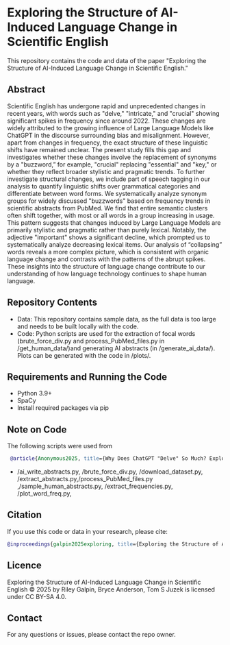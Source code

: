 # Exploring the Structure of AI-Induced Language Change in Scientific English

This repository contains the code and data of the paper "Exploring the Structure of AI-Induced Language Change in Scientific English."

## Abstract

Scientific English has undergone rapid and unprecedented changes in recent years, with words such as "delve," "intricate," and "crucial" showing significant spikes in frequency since around 2022. These changes are widely attributed to the growing influence of Large Language Models like ChatGPT in the discourse surrounding bias and misalignment. However, apart from changes in frequency, the exact structure of these linguistic shifts have remained unclear. The present study fills this gap and investigates whether these changes involve the replacement of synonyms by a "buzzword,” for example, "crucial" replacing "essential" and "key," or whether they reflect broader stylistic and pragmatic trends. To further investigate structural changes, we include part of speech tagging in our analysis to quantify linguistic shifts over grammatical categories and differentiate between word forms. We systematically analyze synonym groups for widely discussed "buzzwords" based on frequency trends in scientific abstracts from PubMed. We find that entire semantic clusters often shift together, with most or all words in a group increasing in usage. This pattern suggests that changes induced by Large Language Models are primarily stylistic and pragmatic rather than purely lexical. Notably, the adjective "important" shows a significant decline, which prompted us to systematically analyze decreasing lexical items. Our analysis of “collapsing” words reveals a more complex picture, which is consistent with organic language change and contrasts with the patterns of the abrupt spikes. These insights into the structure of language change contribute to our understanding of how language technology continues to shape human language.

## Repository Contents

* Data: This repository contains sample data, as the full data is too large and needs to be built locally with the code.
* Code: Python scripts are used for the extraction of focal words (brute_force_div.py and process_PubMed_files.py in /get_human_data/)and generating AI abstracts (in /generate_ai_data/). Plots can be generated with the code in /plots/. 


## Requirements and Running the Code
* Python 3.9+
* SpaCy 
* Install required packages via pip

## Note on Code
The following scripts were used from 
```bibtex
 @article{Anonymous2025, title={Why Does ChatGPT "Delve" So Much? Exploring the Sources of Lexical Overrepresentation in Large Language Models}, author={Juzek, Tom S. and Ward, Zina B.}, journal={Association for Computational Linguistics}, year={2025}
 ```

* /ai_write_abstracts.py, /brute_force_div.py, /download_dataset.py, /extract_abstracts.py,/process_PubMed_files.py ,/sample_human_abstracts.py, /extract_frequencies.py, /plot_word_freq.py, 
## Citation

If you use this code or data in your research, please cite:
 ```bibtex
 @inproceedings{galpin2025exploring, title={Exploring the Structure of AI-Induced Language Change in Scientific English}, author={Galpin, Riley and Anderson, Bryce and Juzek, Tom S.}, booktitle={The International FLAIRS Conference Proceedings}, volume={38}, year={2025}}

 ```

## Licence

Exploring the Structure of AI-Induced Language Change in Scientific English © 2025 by Riley Galpin, Bryce Anderson, Tom S Juzek is licensed under CC BY-SA 4.0.


## Contact

For any questions or issues, please contact the repo owner.
